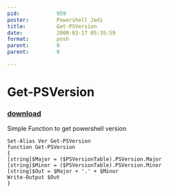 ```yaml
---
pid:            959
poster:         Powershell Jedi
title:          Get-PSVersion
date:           2009-03-17 05:35:59
format:         posh
parent:         0
parent:         0

---
```


# Get-PSVersion

### [download](959.ps1)

Simple Function to get powershell version

```posh
Set-Alias Ver Get-PSVersion
function Get-PSVersion
{
[string]$Major = ($PSVersionTable).PSVersion.Major
[string]$Minor = ($PSVersionTable).PSVersion.Minor
[string]$Out = $Major + '.' + $Minor
Write-Output $Out
}
```
